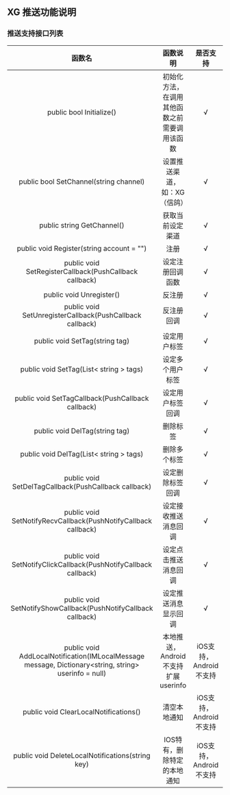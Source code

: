 ## XG 推送功能说明

### 推送支持接口列表

| 函数名 | 函数说明 | 是否支持 | 备注 |
| :--: | :--: | :--: | :--: |
| public bool Initialize() | 初始化方法，在调用其他函数之前需要调用该函数 | √ | |
| public bool SetChannel(string channel) | 设置推送渠道，如：XG（信鸽） | √ | |
| public string GetChannel() | 获取当前设定渠道 | √ |  |
| public void Register(string account = "") | 注册 | √ | |
| public void SetRegisterCallback(PushCallback callback) | 设定注册回调函数 | √ | |
| public void Unregister() | 反注册 | √ | | 
| public void SetUnregisterCallback(PushCallback callback) | 反注册回调 | √ | |
| public void SetTag(string tag) | 设定用户标签 | √ | |
| public void SetTag(List< string > tags) | 设定多个用户标签 | √ | |
| public void SetTagCallback(PushCallback callback) | 设定用户标签回调 | √ | |
| public void DelTag(string tag) | 删除标签 | √ | |
| public void DelTag(List< string > tags) | 删除多个标签 | √ | |
| public void SetDelTagCallback(PushCallback callback) | 设定删除标签回调 | √ | |
| public void SetNotifyRecvCallback(PushNotifyCallback callback) | 设定接收推送消息回调 | √ | |
| public void SetNotifyClickCallback(PushNotifyCallback callback) | 设定点击推送消息回调 | √ | |
| public void SetNotifyShowCallback(PushNotifyCallback callback) | 设定推送消息显示回调 | √ | |
| public void AddLocalNotification(IMLocalMessage message, Dictionary<string, string> userinfo = null) |本地推送，Android不支持扩展userinfo| iOS支持，Android不支持 | Android XG_GCM渠道支持 |
| public void ClearLocalNotifications() |清空本地通知| iOS支持，Android不支持 | Android XG_GCM渠道支持 |
| public void DeleteLocalNotifications(string key) |IOS特有，删除特定的本地通知| iOS支持，Android不支持 | Android XG_GCM渠道支持 |


